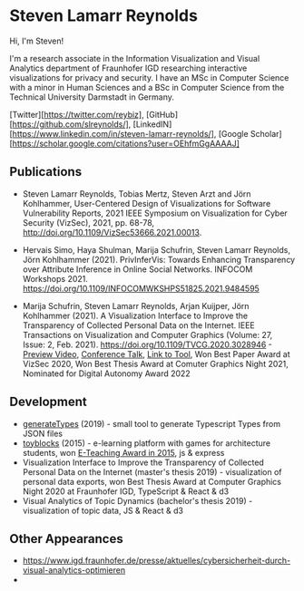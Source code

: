 # Steven Lamarr Reynolds

Hi, I'm Steven!

I'm a research associate in the Information Visualization and Visual Analytics department of Fraunhofer IGD researching interactive visualizations for privacy and security. I have an MSc in Computer Science with a minor in Human Sciences and a BSc in Computer Science from the Technical University Darmstadt in Germany.


[Twitter][https://twitter.com/reybiz], [GitHub][https://github.com/slreynolds/], [LinkedIN][https://www.linkedin.com/in/steven-lamarr-reynolds/], [Google Scholar][https://scholar.google.com/citations?user=OEhfmGgAAAAJ]


## Publications

* Steven Lamarr Reynolds, Tobias Mertz, Steven Arzt and Jörn Kohlhammer, User-Centered Design of Visualizations for Software Vulnerability Reports, 2021 IEEE Symposium on Visualization for Cyber Security (VizSec), 2021, pp. 68-78, http://doi.org/10.1109/VizSec53666.2021.00013.

* Hervais Simo, Haya Shulman, Marija Schufrin, Steven Lamarr Reynolds, Jörn Kohlhammer (2021). PrivInferVis: Towards Enhancing Transparency over Attribute Inference in Online Social Networks. INFOCOM Workshops 2021. https://doi.org/10.1109/INFOCOMWKSHPS51825.2021.9484595

* Marija Schufrin, Steven Lamarr Reynolds, Arjan Kuijper, Jörn Kohlhammer (2021). A Visualization Interface to Improve the Transparency of Collected Personal Data on the Internet. IEEE Transactions on Visualization and Computer Graphics (Volume: 27, Issue: 2, Feb. 2021). https://doi.org/10.1109/TVCG.2020.3028946 - [Preview Video][8], [Conference Talk][7], [Link to Tool][1], Won Best Paper Award at VizSec 2020, Won Best Thesis Award at Comuter Graphics Night 2021, Nominated for Digital Autonomy Award 2022

## Development

* [generateTypes][0] (2019) - small tool to generate Typescript Types from JSON files
* [toyblocks][4] (2015) - e-learning platform with games for architecture students, won [E-Teaching Award in 2015][5], js & express
* Visualization Interface to Improve the Transparency of Collected Personal Data on the Internet (master's thesis 2019) - visualization of personal data exports, won Best Thesis Award at Computer Graphics Night 2020 at Fraunhofer IGD, TypeScript & React & d3
* Visual Analytics of Topic Dynamics (bachelor's thesis 2019) - visualization of topic data, JS & React & d3

## Other Appearances

* https://www.igd.fraunhofer.de/presse/aktuelles/cybersicherheit-durch-visual-analytics-optimieren
*

[0]: https://slreynolds.github.io/generateTypes
[1]: https://transparency-vis.vx.igd.fraunhofer.de/
[2]: https://slreynolds.github.io/vissights
[3]: https://slreynolds.github.io/buk
[4]: https://github.com/toyblocks/toyblocks
[5]: https://www.e-learning.tu-darmstadt.de/elearning/award/index.de.jsp
[6]: https://toyblocks.architektur.tu-darmstadt.de/
[7]: https://www.youtube.com/watch?v=sbJzQvOD62E&feature=youtu.be&t=4415
[8]: https://www.youtube.com/watch?v=GCrbktdEcBo
[9]: https://arxiv.org/abs/2009.02998